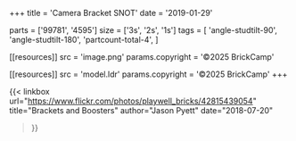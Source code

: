 +++
title = 'Camera Bracket SNOT'
date  = '2019-01-29'

parts = ['99781', '4595']
size  = ['3s', '2s', '1s']
tags  = [
  'angle-studtilt-90',
  'angle-studtilt-180',
  'partcount-total-4',
]

[[resources]]
src              = 'image.png'
params.copyright = '©2025 BrickCamp'

[[resources]]
src              = 'model.ldr'
params.copyright = '©2025 BrickCamp'
+++

{{< linkbox
    url="https://www.flickr.com/photos/playwell_bricks/42815439054"
    title="Brackets and Boosters"
    author="Jason Pyett"
    date="2018-07-20"
>}}
